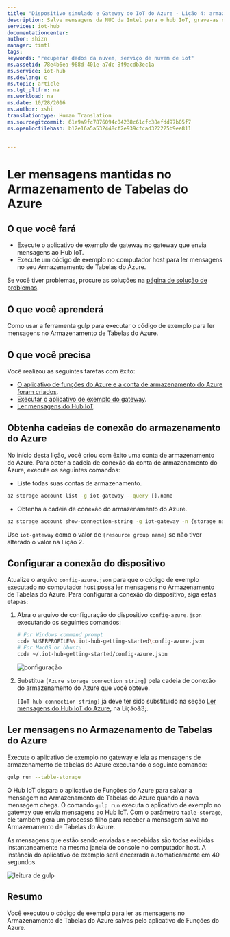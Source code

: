 ```yaml
---
title: "Dispositivo simulado e Gateway do IoT do Azure - Lição 4: armazenamento de tabelas | Microsoft Docs"
description: Salve mensagens da NUC da Intel para o hub IoT, grave-as no Armazenamento de Tabelas do Azure e, em seguida, leia-as na nuvem.
services: iot-hub
documentationcenter: 
author: shizn
manager: timtl
tags: 
keywords: "recuperar dados da nuvem, serviço de nuvem de iot"
ms.assetid: 78e4b6ea-968d-401e-a7dc-8f9acdb3ec1a
ms.service: iot-hub
ms.devlang: c
ms.topic: article
ms.tgt_pltfrm: na
ms.workload: na
ms.date: 10/28/2016
ms.author: xshi
translationtype: Human Translation
ms.sourcegitcommit: 61e9a9fc7876094c04238c61cfc38efdd97b05f7
ms.openlocfilehash: b12e16a5a532448cf2e939cfcad322225b9ee811


---
```


# <a name="read-messages-persisted-in-azure-table-storage"></a>Ler mensagens mantidas no Armazenamento de Tabelas do Azure

## <a name="what-you-will-do"></a>O que você fará

- Execute o aplicativo de exemplo de gateway no gateway que envia mensagens ao Hub IoT.
- Execute um código de exemplo no computador host para ler mensagens no seu Armazenamento de Tabelas do Azure.

Se você tiver problemas, procure as soluções na [página de solução de problemas](iot-hub-gateway-kit-c-sim-troubleshooting.md).

## <a name="what-you-will-learn"></a>O que você aprenderá

Como usar a ferramenta gulp para executar o código de exemplo para ler mensagens no Armazenamento de Tabelas do Azure.

## <a name="what-you-need"></a>O que você precisa

Você realizou as seguintes tarefas com êxito:

- [O aplicativo de funções do Azure e a conta de armazenamento do Azure foram criados](iot-hub-gateway-kit-c-sim-lesson4-deploy-resource-manager-template.md).
- [Executar o aplicativo de exemplo do gateway](iot-hub-gateway-kit-c-sim-lesson3-configure-simulated-device-app.md).
- [Ler mensagens do Hub IoT](iot-hub-gateway-kit-c-sim-lesson3-read-messages-from-hub.md).

## <a name="get-your-azure-storage-connection-strings"></a>Obtenha cadeias de conexão do armazenamento do Azure

No início desta lição, você criou com êxito uma conta de armazenamento do Azure. Para obter a cadeia de conexão da conta de armazenamento do Azure, execute os seguintes comandos:

* Liste todas suas contas de armazenamento.

```bash
az storage account list -g iot-gateway --query [].name
```

* Obtenha a cadeia de conexão do armazenamento do Azure.

```bash
az storage account show-connection-string -g iot-gateway -n {storage name}
```

Use `iot-gateway` como o valor de `{resource group name}` se não tiver alterado o valor na Lição 2.

## <a name="configure-the-device-connection"></a>Configurar a conexão do dispositivo

Atualize o arquivo `config-azure.json` para que o código de exemplo executado no computador host possa ler mensagens no Armazenamento de Tabelas do Azure. Para configurar a conexão do dispositivo, siga estas etapas:

1. Abra o arquivo de configuração do dispositivo `config-azure.json` executando os seguintes comandos:

   ```bash
   # For Windows command prompt
   code %USERPROFILE%\.iot-hub-getting-started\config-azure.json
   # For MacOS or Ubuntu
   code ~/.iot-hub-getting-started/config-azure.json
   ```

   ![configuração](media/iot-hub-gateway-kit-lessons/lesson4/config_azure.png)

2. Substitua `[Azure storage connection string]` pela cadeia de conexão do armazenamento do Azure que você obteve.

   `[IoT hub connection string]` já deve ter sido substituído na seção [Ler mensagens do Hub IoT do Azure](iot-hub-gateway-kit-c-sim-lesson3-read-messages-from-hub.md), na Lição&3;.

## <a name="read-messages-in-your-azure-table-storage"></a>Ler mensagens no Armazenamento de Tabelas do Azure

Execute o aplicativo de exemplo no gateway e leia as mensagens de armazenamento de tabelas do Azure executando o seguinte comando:

```bash
gulp run --table-storage
```

O Hub IoT dispara o aplicativo de Funções do Azure para salvar a mensagem no Armazenamento de Tabelas do Azure quando a nova mensagem chega.
O comando `gulp run` executa o aplicativo de exemplo no gateway que envia mensagens ao Hub IoT. Com o parâmetro `table-storage`, ele também gera um processo filho para receber a mensagem salva no Armazenamento de Tabelas do Azure.

As mensagens que estão sendo enviadas e recebidas são todas exibidas instantaneamente na mesma janela de console no computador host. A instância do aplicativo de exemplo será encerrada automaticamente em 40 segundos.

   ![leitura de gulp](media/iot-hub-gateway-kit-lessons/lesson4/gulp_run_read_table_simudev.png)


## <a name="summary"></a>Resumo

Você executou o código de exemplo para ler as mensagens no Armazenamento de Tabelas do Azure salvas pelo aplicativo de Funções do Azure.



<!--HONumber=Jan17_HO4-->


